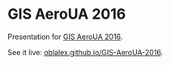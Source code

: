 # GIS AeroUA 2016

Presentation for [GIS AeroUA 2016](https://www.facebook.com/events/248764655457588/).

See it live: [oblalex.github.io/GIS-AeroUA-2016](http://oblalex.github.io/GIS-AeroUA-2016).
